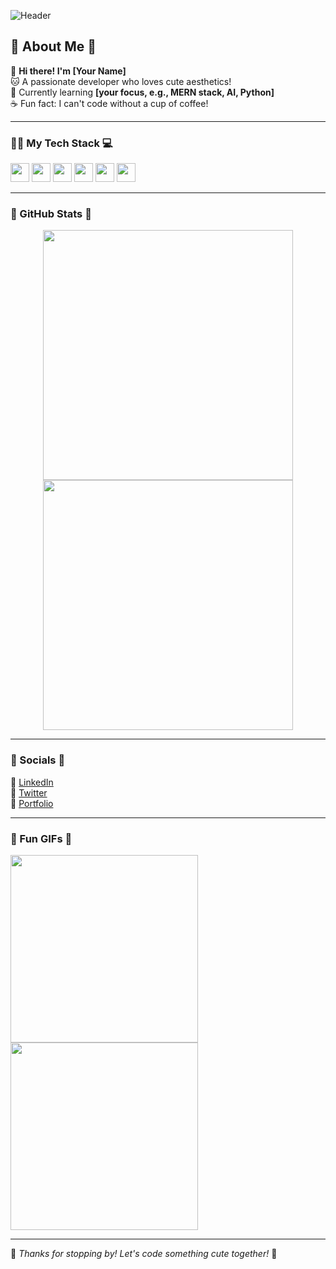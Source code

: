 ![Header](https://capsule-render.vercel.app/api?type=soft&color=FADADD&height=150&section=header&text=Welcome%20to%20my%20GitHub!%20✨&fontSize=30&fontColor=8B5E83)

## 🌸 About Me 🌸

🌷 **Hi there! I'm [Your Name]**  
🐱 A passionate developer who loves cute aesthetics!  
🎀 Currently learning **[your focus, e.g., MERN stack, AI, Python]**  
☕ Fun fact: I can't code without a cup of coffee!  

---

### 🐻‍❄️ My Tech Stack 💻

<code><img height="30" src="https://cdn.jsdelivr.net/gh/devicons/devicon/icons/javascript/javascript-original.svg"/></code>
<code><img height="30" src="https://cdn.jsdelivr.net/gh/devicons/devicon/icons/react/react-original.svg"/></code>
<code><img height="30" src="https://cdn.jsdelivr.net/gh/devicons/devicon/icons/python/python-original.svg"/></code>
<code><img height="30" src="https://cdn.jsdelivr.net/gh/devicons/devicon/icons/html5/html5-original.svg"/></code>
<code><img height="30" src="https://cdn.jsdelivr.net/gh/devicons/devicon/icons/css3/css3-original.svg"/></code>
<code><img height="30" src="https://cdn.jsdelivr.net/gh/devicons/devicon/icons/nodejs/nodejs-original.svg"/></code>

---

### 🎀 GitHub Stats 🎀

<p align="center">
  <img src="https://github-readme-stats.vercel.app/api?username=your-github-username&show_icons=true&theme=tokyonight" width="400"/>
  <img src="https://github-readme-streak-stats.herokuapp.com/?user=your-github-username&theme=tokyonight" width="400"/>
</p>

---

### 🎐 Socials 🎐

🌸 [LinkedIn](https://www.linkedin.com/in/your-linkedin/)  
🐾 [Twitter](https://twitter.com/your-twitter/)  
💌 [Portfolio](https://your-portfolio.com/)  

---

### 🎠 Fun GIFs 🎠

<img src="https://media.giphy.com/media/l3vR85PnGsBwu1PFK/giphy.gif" width="300"/>  <img src="https://media.giphy.com/media/3o7TKU8RvQuomFfUUU/giphy.gif" width="300"/>

---

🌸 *Thanks for stopping by! Let's code something cute together!* 🌸
